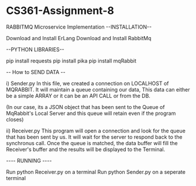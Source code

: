 # CS361-Assignment-8
RABBITMQ Microservice Implementation
--INSTALLATION--

Download and Install ErLang
Download and Install RabbitMq

--PYTHON LIBRARIES--

pip install requests
pip install pika
pip install mqRabbit

-- How to SEND DATA --

i) Sender.py
	In this file, we created a connection on LOCALHOST of MQRABBIT.
	It will maintain a queue containing our data, This data can either
	be a simple ARRAY or it can be an API CALL or from the DB.

(In our case, its a JSON object that has been sent to the Queue of MqRabbit's Local Server and this queue will retain even if the program closes)


ii) Receiver.py
	This program will open a connection and look for the queue that has been sent by us. It will wait for the server to respond back to the synchronus call.
Once the queue is matched, the data buffer will fill the Receiver's buffer and the results will be displayed to the Terminal.



---- RUNNING ----

Run python Receiver.py on a terminal
Run python Sender.py on a seperate terminal
